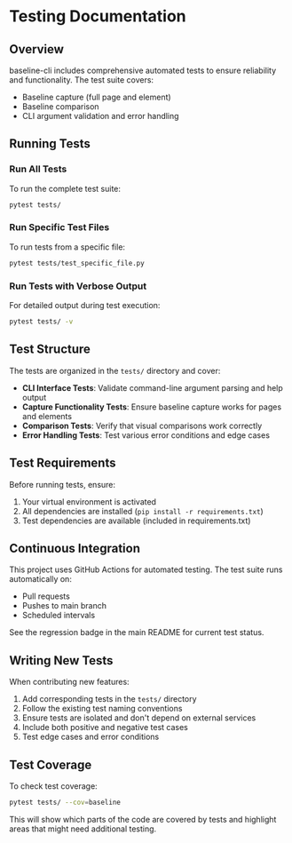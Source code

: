 # Testing Documentation

## Overview

baseline-cli includes comprehensive automated tests to ensure reliability and functionality. The test suite covers:
- Baseline capture (full page and element)
- Baseline comparison
- CLI argument validation and error handling

## Running Tests

### Run All Tests

To run the complete test suite:

```bash
pytest tests/
```

### Run Specific Test Files

To run tests from a specific file:

```bash
pytest tests/test_specific_file.py
```

### Run Tests with Verbose Output

For detailed output during test execution:

```bash
pytest tests/ -v
```

## Test Structure

The tests are organized in the `tests/` directory and cover:

- **CLI Interface Tests**: Validate command-line argument parsing and help output
- **Capture Functionality Tests**: Ensure baseline capture works for pages and elements
- **Comparison Tests**: Verify that visual comparisons work correctly
- **Error Handling Tests**: Test various error conditions and edge cases

## Test Requirements

Before running tests, ensure:

1. Your virtual environment is activated
2. All dependencies are installed (`pip install -r requirements.txt`)
3. Test dependencies are available (included in requirements.txt)

## Continuous Integration

This project uses GitHub Actions for automated testing. The test suite runs automatically on:
- Pull requests
- Pushes to main branch
- Scheduled intervals

See the regression badge in the main README for current test status.

## Writing New Tests

When contributing new features:

1. Add corresponding tests in the `tests/` directory
2. Follow the existing test naming conventions
3. Ensure tests are isolated and don't depend on external services
4. Include both positive and negative test cases
5. Test edge cases and error conditions

## Test Coverage

To check test coverage:

```bash
pytest tests/ --cov=baseline
```

This will show which parts of the code are covered by tests and highlight areas that might need additional testing. 
